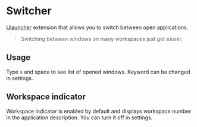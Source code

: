 # Switcher

[Ulauncher](https://ulauncher.io/) extension that allows you to switch between open applications.

> Switching between windows on many workspaces just got easier.

## Usage

Type `s` and space to see list of opened windows. Keyword can be changed in settings.

## Workspace indicator

Workspace indicator is enabled by default and displays workspace number in the application description. You can turn it off in settings.